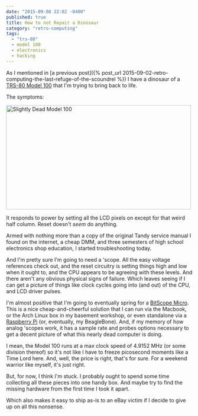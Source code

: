 ```yaml
---
date: "2015-09-08 22:02 -0400"
published: true
title: How to not Repair a Dinosaur
category: "retro-computing"
tags: 
  - "trs-80"
  - model 100
  - electronics
  - hacking
---
```



As I mentioned in [a previous post]({% post_url 2015-09-02-retro-computing-the-last-refuge-of-the-scoundrel %}) I have a dinosaur of a [TRS-80 Model 100](http://www.oldcomputers.net/trs100.html) that I'm trying to bring back to life.

The symptoms:

<a data-flickr-embed="true"  href="https://www.flickr.com/photos/clvrmnky/21233283076/in/datetaken-public/" title="Slightly Dead Model 100"><img src="https://farm6.staticflickr.com/5725/21233283076_24791a5140.jpg" width="500" height="281" alt="Slightly Dead Model 100"></a><script async src="//embedr.flickr.com/assets/client-code.js" charset="utf-8"></script>

It responds to power by setting all the LCD pixels on except for that weird half column. Reset doesn't _seem_ do anything.

<a name="more"></a>

Armed with nothing more than a copy of the original Tandy service manual I found on the internet, a cheap DMM, and three semesters of high school electronics shop education, I started troubleshooting today.

And I'm pretty sure I'm going to need a 'scope. All the easy voltage references check out, and the reset circuitry is setting things high and low when it ought to, and the CPU appears to be agreeing with these levels. And there aren't any obvious physical signs of failure. Which leaves seeing if I can get a picture of things like clock cycles going into (and out) of the CPU, and LCD driver pulses.

I'm almost positive that I'm going to eventually spring for a [BitScope Micro](http://bitscope.com/product/BS05/). This is a nice cheap-and-cheerful solution that I can run via the Macbook, or the Arch Linux box in my basement workshop, or even standalone via a [Raspberry Pi](http://bitscope.com/pi/) (or, eventually, my BeagleBone). And, if my memory of how analog 'scopes work, it has a sample rate and probes options necessary to get a decent picture of what this nearly dead computer is doing.

I mean, the Model 100 runs at a max clock speed of 4.9152 MHz (or some division thereof) so it's not like I have to freeze picosecond moments like a Time Lord here. And, well, the price is right, that's for sure. For a weekend warrior like myself, it's just right.

But, for now, I think I'm stuck. I probably ought to spend some time collecting all these pieces into one handy box. And maybe try to find the missing hardware from the first time I took it apart.

Which also makes it easy to ship as-is to an eBay victim if I decide to give up on all this nonsense.
